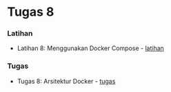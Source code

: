 # Tugas 8

### Latihan

- Latihan 8: Menggunakan Docker Compose - [latihan](https://github.com/farhanmn/tekn-cloud-computing/tree/master/minggu-08/latihan)

### Tugas

- Tugas 8: Arsitektur Docker - [tugas](https://github.com/farhanmn/tekn-cloud-computing/tree/master/minggu-08/tugas)
